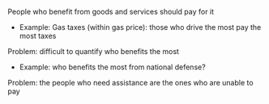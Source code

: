 
People who benefit from goods and services should pay for it
- Example: Gas taxes (within gas price): those who drive the most pay the most taxes 

Problem: difficult to quantify who benefits the most
- Example: who benefits the most from national defense?

Problem: the people who need assistance are the ones who are unable to pay
